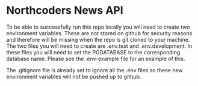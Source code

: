 # Northcoders News API

To be able to successfully run this repo locally you will need to create two environment variables. These are not stored on github for security reasons and therefore will be missing when the repo is git cloned to your machine. The two files you will need to create are 
.env.test and .env.development. In these files you will need to set the PGDATABASE to the corresponding database name. Please see the 
.env-example file for an example of this.

The .gitignore file is already set to ignore all the .env files so these new environment variables will not be pushed up to github. 
